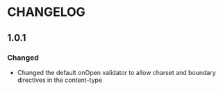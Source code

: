 # CHANGELOG

## 1.0.1
### Changed
- Changed the default onOpen validator to allow charset and boundary directives in the content-type
